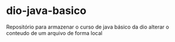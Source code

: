 # dio-java-basico
Repositório para armazenar o curso de java básico da dio
alterar o conteudo de um arquivo de forma local
